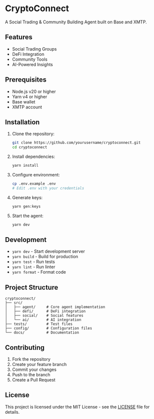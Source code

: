 # CryptoConnect

A Social Trading & Community Building Agent built on Base and XMTP.

## Features

- Social Trading Groups
- DeFi Integration
- Community Tools
- AI-Powered Insights

## Prerequisites

- Node.js v20 or higher
- Yarn v4 or higher
- Base wallet
- XMTP account

## Installation

1. Clone the repository:
   ```bash
   git clone https://github.com/yourusername/cryptoconnect.git
   cd cryptoconnect
   ```

2. Install dependencies:
   ```bash
   yarn install
   ```

3. Configure environment:
   ```bash
   cp .env.example .env
   # Edit .env with your credentials
   ```

4. Generate keys:
   ```bash
   yarn gen:keys
   ```

5. Start the agent:
   ```bash
   yarn dev
   ```

## Development

- `yarn dev` - Start development server
- `yarn build` - Build for production
- `yarn test` - Run tests
- `yarn lint` - Run linter
- `yarn format` - Format code

## Project Structure

```
cryptoconnect/
├── src/
│   ├── agent/     # Core agent implementation
│   ├── defi/      # DeFi integration
│   ├── social/    # Social features
│   └── ai/        # AI integration
├── tests/         # Test files
├── config/        # Configuration files
└── docs/          # Documentation
```

## Contributing

1. Fork the repository
2. Create your feature branch
3. Commit your changes
4. Push to the branch
5. Create a Pull Request

## License

This project is licensed under the MIT License - see the [LICENSE](LICENSE) file for details. 